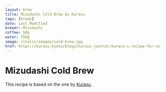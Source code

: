 ```yaml
---
layout: brew
title: Mizudashi Cold Brew by Kurasu
tags: [brews]
date: Last Modified
brewer: Mizudashi
coffee: 50g
water: 750g
image: /static/images/cold-brew.jpg
href: https://kurasu.kyoto/blogs/kurasu-journal/kurasu-s-recipe-for-cold-brew-coffee-hario-filter-in-cold-brew-coffee-bottle
---
```


# Mizudashi Cold Brew

This recipe is based on the one by [Kurasu](https://kurasu.kyoto/products/hario-filter-in-cold-brew).

